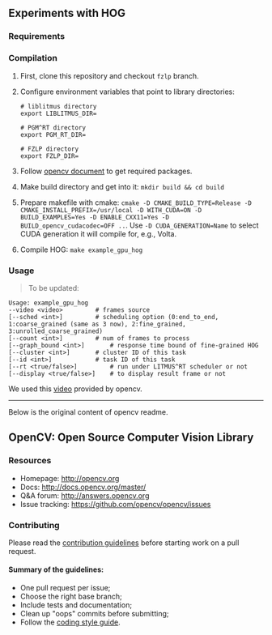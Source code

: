 ## Experiments with HOG


### Requirements


### Compilation

1. First, clone this repository and checkout `fzlp` branch.

2. Configure environment variables that point to library directories:
   ```
   # liblitmus directory
   export LIBLITMUS_DIR=

   # PGM^RT directory
   export PGM_RT_DIR=

   # FZLP directory
   export FZLP_DIR=
   ```

3. Follow [opencv document](https://docs.opencv.org/master/d7/d9f/tutorial_linux_install.html) to get required packages.

4. Make build directory and get into it: `mkdir build && cd build`

5. Prepare makefile with cmake: `cmake -D CMAKE_BUILD_TYPE=Release -D
   CMAKE_INSTALL_PREFIX=/usr/local -D WITH_CUDA=ON -D BUILD_EXAMPLES=Yes -D
   ENABLE_CXX11=Yes -D BUILD_opencv_cudacodec=OFF ..`.  Use `-D
   CUDA_GENERATION=Name` to select CUDA generation it will compile for, e.g.,
   Volta.

6. Compile HOG: `make example_gpu_hog`

### Usage

> To be updated:

```
Usage: example_gpu_hog
--video <video> 		# frames source
[--sched <int>] 		# scheduling option (0:end_to_end, 1:coarse_grained (same as 3 now), 2:fine_grained, 3:unrolled_coarse_grained)
[--count <int>] 		# num of frames to process
[--graph_bound <int>]		# response time bound of fine-grained HOG
[--cluster <int>] 		# cluster ID of this task
[--id <int>] 			# task ID of this task
[--rt <true/false>] 		# run under LITMUS^RT scheduler or not
[--display <true/false>] 	# to display result frame or not
```

We used this [video](https://github.com/opencv/opencv_extra/blob/master/testdata/gpu/video/768x576.avi) provided by opencv.

---

Below is the original content of opencv readme.

## OpenCV: Open Source Computer Vision Library

### Resources

* Homepage: <http://opencv.org>
* Docs: <http://docs.opencv.org/master/>
* Q&A forum: <http://answers.opencv.org>
* Issue tracking: <https://github.com/opencv/opencv/issues>

### Contributing

Please read the [contribution guidelines](https://github.com/opencv/opencv/wiki/How_to_contribute) before starting work on a pull request.

#### Summary of the guidelines:

* One pull request per issue;
* Choose the right base branch;
* Include tests and documentation;
* Clean up "oops" commits before submitting;
* Follow the [coding style guide](https://github.com/opencv/opencv/wiki/Coding_Style_Guide).
